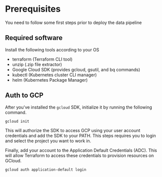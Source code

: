 # Prerequisites

You need to follow some first steps prior to deploy the data pipeline

## Required software

Install the following tools according to your OS

- terraform (Terraform CLI tool)
- unzip (.zip file extractor)
- Google Cloud SDK (provides gcloud, gsutil, and bq commands)
- kubectl (Kubernetes cluster CLI manager)
- helm (Kubernetes Package Manager)

## Auth to GCP

After you've installed the `gcloud` SDK, initialize it by running the following command.

```bash
gcloud init
```

This will authorize the SDK to access GCP using your user account credentials and add the SDK to your PATH. This steps requires you to login and select the project you want to work in. 

Finally, add your account to the Application Default Credentials (ADC). This will allow Terraform to access these credentials to provision resources on GCloud.

```bash
gcloud auth application-default login
```